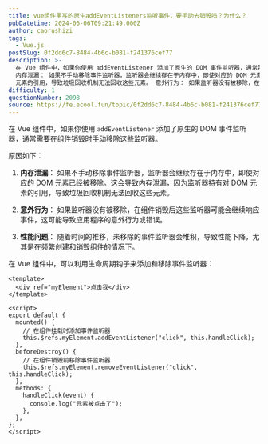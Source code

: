```yaml
---
title: vue组件里写的原生addEventListeners监听事件，要手动去销毁吗？为什么？
pubDatetime: 2024-06-06T09:21:49.000Z
author: caorushizi
tags:
  - Vue.js
postSlug: 0f2dd6c7-8484-4b6c-b081-f241376cef77
description: >-
  在 Vue 组件中，如果你使用 addEventListener 添加了原生的 DOM 事件监听器，通常需要在组件销毁时手动移除这些监听器。 原因如下：
  内存泄漏： 如果不手动移除事件监听器，监听器会继续存在于内存中，即使对应的 DOM 元素已经被移除。这会导致内存泄漏，因为监听器持有对 DOM
  元素的引用，导致垃圾回收机制无法回收这些元素。 意外行为： 如果监听器没有被移除，在组件销毁后这些监听
difficulty: 1
questionNumber: 2098
source: https://fe.ecool.fun/topic/0f2dd6c7-8484-4b6c-b081-f241376cef77
---
```


在 Vue 组件中，如果你使用 `addEventListener` 添加了原生的 DOM 事件监听器，通常需要在组件销毁时手动移除这些监听器。

原因如下：

1. **内存泄漏**：
   如果不手动移除事件监听器，监听器会继续存在于内存中，即使对应的 DOM 元素已经被移除。这会导致内存泄漏，因为监听器持有对 DOM 元素的引用，导致垃圾回收机制无法回收这些元素。

2. **意外行为**：
   如果监听器没有被移除，在组件销毁后这些监听器可能会继续响应事件，这可能导致应用程序的意外行为或错误。

3. **性能问题**：
   随着时间的推移，未移除的事件监听器会堆积，导致性能下降，尤其是在频繁创建和销毁组件的情况下。

在 Vue 组件中，可以利用生命周期钩子来添加和移除事件监听器：

```vue
<template>
  <div ref="myElement">点击我</div>
</template>

<script>
export default {
  mounted() {
    // 在组件挂载时添加事件监听器
    this.$refs.myElement.addEventListener("click", this.handleClick);
  },
  beforeDestroy() {
    // 在组件销毁前移除事件监听器
    this.$refs.myElement.removeEventListener("click", this.handleClick);
  },
  methods: {
    handleClick(event) {
      console.log("元素被点击了");
    },
  },
};
</script>
```

